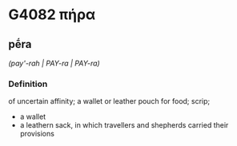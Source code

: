 # G4082 πήρα

## pḗra

_(pay'-rah | PAY-ra | PAY-ra)_

### Definition

of uncertain affinity; a wallet or leather pouch for food; scrip; 

- a wallet
- a leathern sack, in which travellers and shepherds carried their provisions
